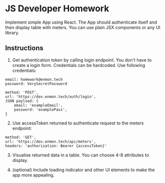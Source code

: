 # JS Developer Homework
Implement simple App using React. The App should authenticate itself and then display table with meters.
You can use plain JSX components or any UI library.

## Instructions
1. Get authentication token by calling login endpoint. You don't have to create a login form. Credentials can be hardcoded.
   Use following credentials:
```
email: homework@enmon.tech
password: VerySecretPassword

method: 'POST',
url: 'https://dev.enmon.tech/auth/login',
JSON payload: {
    email: 'exampleEmail',
    password: 'examplePass',
}
```

2. Use accessToken returned to authenticate request to the meters endpoint:
```
method: 'GET',
url: 'https://dev.enmon.tech/api/meters',
headers: 'authorization: Bearer {accessToken}'
```

3. Visualise returned data in a table. You can choose 4-8 attributes to display.

4. (optional) Include loading indicator and other UI elements to make the app more appealing.

